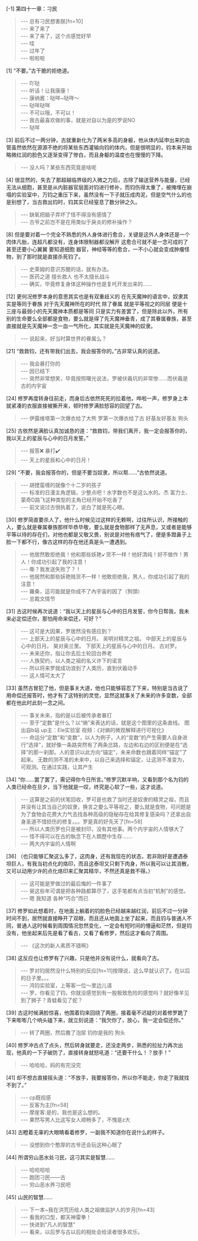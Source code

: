 
[-1] 第四十一章：刁民
>--- 总有刁民想害朕[fn=10]<br>
>--- 来了来了<br>
>--- 来了来了，这个点感觉好早<br>
>--- 哇<br>
>--- 过年了<br>
>--- 啦啦啦<br>

[1] “不要。”古干脆的拒绝道。
>--- 吖哒<br>
>--- 听话！让我康康！<br>
>--- 康纳酱：哒咩~哒咩～<br>
>--- 哒咩哒咩<br>
>--- 不可以哦，不可以！<br>
>--- 我古最喜欢做的事，就是对自以为是的罗说NO<br>
>--- 哒咩<br>

[3] 前后不过一两分钟，古就重新化为了两米多高的身躯，他从体内延申出来的血管虽然依然在源源不绝的将某些东西灌输向钧的体内，但是很明显的，钧本来开始略微红润的脸色又逐渐变得了惨白，而且身躯的温度也在慢慢的下降。
>--- 没人吗？某些东西究竟是啥呢<br>

[4] 很显然的，失去了那超越临界级的入微之力后，古除了输送营养与能量，已经无法从细胞，甚至是从内脏器官层面对钧进行修补，而钧伤得太重了，被掩埋在崩塌的实验室中，万钧之重压下来，虽然没有一下子就压成肉泥，但是空气什么的也是别想了，当古救出钧时，钧其实已经窒息了数分钟之久。
>--- 缺氧把脑子弄坏了怪不得没有感情了<br>
>--- 古爷之前岂不是在用类似于戾炎的修补操作？<br>

[8] 但是要对着一个完全不熟悉的外人身体进行愈合，关键是这外人身体还是一个肉体凡胎，连超凡都没有，连身体限制器都没解开 这愈合可就不是一念可成的了 甚至还要小心翼翼 要知道细胞 器官，神经等等的愈合，一不小心就会变成肿瘤怪物，到了那时就是直接杀死钧了。
>--- 史莱姆的意识苏醒的话，就有办法。<br>
>--- 医药之道 擅长救人  也不太擅长战斗<br>
>--- 确实，毕竟修复身体这种操作也是复吒开发出来的……<br>

[12] 更何况修罗本身的意思其实也是有双重歧义的 在先天魔神的语言中，奴隶其实是等同于眷族 对于先天魔神所在的时代 除了眷属 就是平等视之的同层 便是十三座与最弱小的先天魔神本质都是等同 只是实力有差罢了，但是除此以外，所有别的生命要么全部都是食物，要么就是得了先天魔神垂青，成了其眷属眷族，甚至直接就是先天魔神一念一血一气所化，其实就是先天魔神的奴隶。
>--- 说起来，好当时算世界的眷属么？<br>

[21] “救救钧，还有带我们出去，我会报答你的。”古非常认真的说道。
>--- 我会暴打你的<br>
>--- 因已结下<br>
>--- 突然非常想笑，毕竟按照曙光说法，罗被伏羲坑的非常惨……而伏羲是古的内宇宙<br>

[24] 修罗再度转身往前走，而身后古依然死死的拉着他，哗啦一声，修罗身上本就紧凑的衣服直接被撕开来，顿时修罗满脸怒容的回望了古。
>--- 伊露维塔第一次爆衣给了大熊  罗第一次爆衣给了古  好基友好基友  狗头<br>

[25] 古依然是满脸认真加诚恳的道：“救救钧，带我们离开，我一定会报答你的，我以天上的星辰与心中的日月发誓。”
>--- 报答❌   暴打✔️<br>
>--- 天上的星辰和心中的日月！<br>

[29] “不要，我会报答你的，但是不要当奴隶，所以帮……”古依然说道。
>--- 胡搅蛮缠的就像个十二岁的孩子<br>
>--- 标准的日漫主角逻辑，少整点吧！水字数也不是这么水的。杰 富力士、蒙奇D路飞这种类型的主角已经开始不吃香了<br>
>--- 前文说过古很执着了，说白了就是死心眼。<br>

[30] 修罗简直要杀人了，他什么时候见过这样的无赖啊，过往所认识，所接触的人，要么就是眷属眷族那样毕恭毕敬，要么就是食物那样了无声息，又或者是能够平等以待的存在们，对他也都是又敬又畏，别说是对他有痞气了，便是多蹬鼻子上脸一下都不行，像古这样的存在他还真是头一遭遇到。
>--- 他居然敢拒绝我！他和那些妖艳➹货不一样！他好清纯！好不做作！男人！你成功引起了我的注意！<br>
>--- 嘶？我发送失败了？！<br>
>--- 他居然和那些妖艳贱货不一样！他敢拒绝我，男人，你成功引起了我的注意！<br>
>--- 羅桑，這可能就是你成不了內宇宙的因了（狗頭）<br>
>--- 总裁文情节<br>

[31] 古这时候再次说道：“我以天上的星辰与心中的日月发誓，你今日帮我，我未来必定偿还你，那怕用命来偿还，可好？”
>--- 这可是大因果，罗居然没有感应到？<br>
>--- 上部天上的星辰与心中的日月。
吴明对精灵之祖。
中部天上的星辰与心中的日月。
昊对奥兰里。
下部天上的星辰与心中的日月。
古对罗。<br>
>--- 未来还你，指让你去后土轮回台养老<br>
>--- 人族契约，以人类之祖的名义许下的诺言<br>
>--- 所以将来罗就成功浪到了人类历，直到伏羲动手<br>
>--- 这人情可太大了<br>

[33] 虽然古冒犯了他，但是事关大道，他也只能够容忍了下来，特别是当古说了用命偿还报答时，他才有了这特别的灵觉，显然这就事关了未来的许多变数，全部都在他此时此刻一念之间。
>--- 事关未来，指的是以后被传承者暴打<br>
>--- 至于“定数”是什么？以“熵”来表达的话，就是这个图里的这条直线。     图出自b站  up主：Ele实验室    视频：《对熵的微观解释进行可视化》<br>
>--- 命运分“定数”和“变数”，以人为例子，人的“变数”的产生需要人自身进行“选择”，就好像一条路突然有了两条岔路，左边和右边的区别便是在“选择”的那一刹那。人的意识以此方向“锚定”，未来命数也跟着同样“锚定”了起来。 无数的测不准的未来中，以自己来选择和锚定，让这测不准变为，可观测。在通过实践，让其产生<br>

[34] “你……罢了罢了，需记得你今日所言。”修罗沉默半响，又看到那个名为钧的人类已经命在旦夕，当下他就是一叹，终究是心软了一些，这才说道。
>--- 这算是之前的伏笔回收，罗可是也救了当时还是奴隶的精灵之祖，而且并没有让其当自己的奴隶，换言之要么平等视之，要么就是食物，可问题是为了食物会花费大力气去找各种高级的隐秘存在给其修复感染吗？还拿出自身圣道不惜损伤的修复。。。罗是真的好先天了[fn=58]<br>
>--- 所以人类历罗也只是被封印，没有其他事。两个内宇宙的人情够大了<br>
>--- 怪不得可以在古的執念下在人類歷中生存…….<br>
>--- 两大内宇宙的人情啊<br>

[36] （也只能够汇聚这么多了，这肉身，还有我现在的状态，若非刚好是遭遇泰坦巨人，有我当初点化的烙印，而且这泰坦又只剩下肉身，所以我可以让其消散，又可以动用少许的点化烙印来汇聚其精华，不然还真是救不得。）
>--- 这可能是罗做过的最后悔的一件事了<br>
>--- 昊这些年可谓是把各种路都算尽了，这手笔都有点当初“机制”的感觉。<br>
>--- 嗯 我知道 各种“巧合”而已<br>

[37] 修罗如此想着时，在地面上躺着的钧脸色已经越来越红润，前后不过一分钟时间不到，居然就直接睁开了双眼，而且还从地面上坐了起来，而且钧与普通人不同，普通人这时候看到周围情况忽然变化，一定会有短时间的懵逼和茫然，但是钧没有，他坐起来后先是看了看古，又看了看修罗，然后这才看向了周围。
>--- 《这次的新人素质不错啊》<br>

[38] 这反应也让修罗有了兴趣，只是他并没有说什么，就看向了古。
>--- 罗对钧居然没什么特别的反应[fn=11]按理说，这么早就认识了。在以后的日子里。。。<br>
>--- 鸿钧实验室，上等客一位～里边儿请<br>
>--- 罗，你看见了钧，你就没感觉到有一股极致危险的感觉吗？就好像羊见到了狮子？青蛙看见了蛇？<br>

[39] 古这时候满脸惊喜，他围着钧来回绕了两圈，接着毫不迟疑的对着修罗跪了下来嘭嘭几个响头磕下来，就立刻说道：“我欠你了，放心，我一定会偿还你。”
>--- 转了两圈，然后撒了泡尿  钧你是我的  狗头<br>

[40] 修罗冲古点了点头，然后转身就要走，还没走两步，熟悉的拉扯力再次出现，他真的一下子破防了，直接转身就怒吼道：“还要干什么！？放手！”
>--- 哈哈哈，妈的有完没完<br>

[41] 却不想古直接摇头道：“不放手，我要报答你，所以你不能走，你走了我就找不到了。”
>--- cp既视感<br>
>--- 反客为主[fn=58]<br>
>--- 摩崖客:是的，我也是这么想的。<br>
>--- 果然写男人比这写女人顺畅多了，不愧是z大<br>

[43] 古瞪着无辜的大眼睛看着修罗，一副我不知道你在说什么的样子。
>--- 没想到你个憨厚的古爷还会玩这种心眼了<br>

[44] 所谓穷山恶水处刁民，这刁其实是智慧……
>--- 哈哈哈哈<br>
>--- 跑团刁民——古<br>
>--- 穷山恶水养刁民吧<br>

[45] 山民的智慧……
>--- 下一本~我在洪荒历给人类之祖做监护人的岁月[fn=43]<br>
>--- 看我的口型，都天神雷拳！<br>
>--- 快进到“凡人的智慧”<br>
>--- 看来，以后罗与古以后的相处会给读者很多欢乐。<br>
